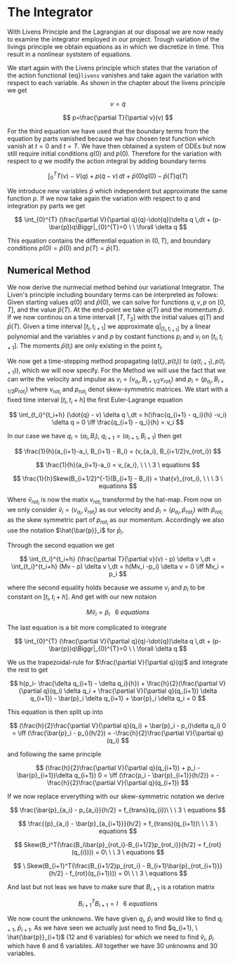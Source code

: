 # The Integrator
With Livens Principle and the Lagrangian at our disposal we are now ready to examine the integrator
employed in our project. Trough variation of the livings principle we obtain equations as in [](#livensprinciple)
which we discretize in time. This result in a nonlinear syststem of equations.

We start again with the Livens principle which states that the variation of the action functional {eq}`livens` vanishes and take again the variation with respect to each variable. As shown in the chapter about the livens principle we get 

$$ v=\dot{q}$$

$$ p=\frac{\partial T}{\partial v}(v) $$

For the third equation we have used that the boundary terms from the equation by parts vanished because we hav chosen test function which vanish at $t=0$ and $t=T$. We have then obtained a system of ODEs but now still require initial conditions $q(0)$ and $p(0)$.
Therefore for the variation with respect to $q$ we modify the action integral by adding boundary terms

$$
\int_{0}^{T} T(v) - V(q) + p(\dot{q} - v) \,dt + \bar{p}(0)q(0) - \bar{p}(T)q(T)
$$

We introduce new variables $\bar{p}$ which independent but approximate the same function $p$. If we now take again the variation with respect to $q$ and integration py parts we get 

$$
\int_{0}^{T} (\frac{\partial V}{\partial q}(q)-\dot{q})\delta q \,dt + (p-\bar{p})q\Biggr|_{0}^{T}=0 \ \ \forall \delta q
$$

This equation contains the differential equation in $(0, T)$, and boundary conditions $p(0)=\bar{p}(0)$ and $p(T)=\bar{p}(T)$.

## Numerical Method
We now derive the nurmecial method behind our variational Integrator. 
The Liven's principle including boundary terms can be interpreted as follows:
Given starting values $q(0)$ and $\bar{p}(0)$, we can solve for functions $q, v, p$ on $[0, T]$, and the value $\bar{p}(T)$. At the end-point we take $q(T)$ and the momentum $\bar{p}$. If we now continou on a time intervall $[T, T_2]$ with the initial values $q(T)$ and $\bar{p}(T)$.
Given a time interval $[t_i, t_{i+1}]$ we approximate $q\biggr|_{[t_i, t_{i+1}]}$ by a linear polynomial and the variables $v$ and $p$ by costant functions $p_i$ and $v_i$ on $[t_i, t_{i+1}]$. The moments $\bar{p}(t_i)$ are only existing in the point $t_i$.

We now get a time-stepping method propagating $(q(t_i), p(t_i))$ to $(q(t_{i+1}), p(t_{i+1}))$, which we will now specify.
For the Method we will use the fact that we can write the velocity and impulse as $v_i = (v_{a_i}, B_{i+1/2}v_{rot_i})$ and $p_i = (p_{a_i}, B_{i+1/2}p_{rot_i})$ where $v_{rot_i}$ and $p_{rot_i}$ denot skew-symmetric matrices.
We start with a fixed time interval $[t_i, t_i +h]$ the first Euler-Lagrange equation

$$
\int_{t_i}^{t_i+h} (\dot{q} - v) \delta q \,dt = h(\frac{q_{i+1} - q_i}{h} -v_i) \delta q = 0 \iff \frac{q_{i+1} - q_i}{h} = v_i
$$

In our case we have $q_i = (a_i, B_i), \ q_{i+1} = (a_{i+1}, B_{i+1})$ then get

$$
\frac{1}{h}(a_{i+1}-a_i, B_{i+1} - B_i) = (v_{a_i}, B_{i+1/2}v_{rot_i})
$$

$$
\frac{1}{h}(a_{i+1}-a_i) = v_{a_i}, \ \ \ 3 \ equations
$$

$$
\frac{1}{h}Skew(B_{i+1/2}^{-1}(B_{i+1} - B_i)) = \hat{v}_{rot_i}, \ \ \ 3 \ equations
$$

Where $\hat{v}_{rot_i}$ is now the matix $v_{rot_i}$ transformd by the hat-map. From now on we only consider $\hat{v}_i = (v_{a_i}, \hat{v}_{rot_i})$ as our velocity and $\hat{p}_i = (p_{a_i}, \hat{p}_{rot_i})$ with $\hat{p}_{rot_i}$ as the skew symmetric part of $p_{rot_i}$ as our momentum. Accordingly we also use the notation $\hat{\bar{p}}_i$ for $\bar{p}_i$.

Through the second equation we get

$$
\int_{t_i}^{t_i+h} (\frac{\partial T}{\partial v}(v) - p) \delta v \,dt = \int_{t_i}^{t_i+h} (Mv - p) \delta v \,dt = h(Mv_i -p_i) \delta v = 0 \iff Mv_i = p_i
$$

where the second equality holds because we assume $v_i$ and $p_i$ to be constant on $[t_i, t_i +h]$. And get with our new notaion

$$
M\hat{v}_i = \hat{p}_i\ \ \ 6 \ equations
$$


The last equation is a bit more complicated to integrate

$$
\int_{0}^{T} (\frac{\partial V}{\partial q}(q)-\dot{q})\delta q \,dt + (p-\bar{p})q\Biggr|_{0}^{T}=0 \ \ \forall \delta q
$$

We us the trapezoidal-rule for $\frac{\partial V}{\partial q}(q)$ and integrate the rest to get

$$
h(p_i- \frac{\delta q_{i+1} - \delta q_i}{h}) + \frac{h}{2}(\frac{\partial V}{\partial q}(q_i) \delta q_i + \frac{\partial V}{\partial q}(q_{i+1}) \delta q_{i+1}) - \bar{p}_i \delta q_{i+1} + \bar{p}_i \delta q_i = 0
$$

This equation is then split up into 

$$
(\frac{h}{2}\frac{\partial V}{\partial q}(q_i) + \bar{p}_i - p_i)\delta q_i) 0 = \iff (\frac{\bar{p}_i - p_i}{h/2}) = -\frac{h}{2}\frac{\partial V}{\partial q}(q_i)
$$

and following the same principle

$$
(\frac{h}{2}\frac{\partial V}{\partial q}(q_{i+1}) + p_i - \bar{p}_{i+1})\delta q_{i+1}) 0 = \iff (\frac{p_i - \bar{p}_{i+1}}{h/2}) = -\frac{h}{2}\frac{\partial V}{\partial q}(q_{i+1})
$$

If we now replace erverything with our skew-symmetric notation we derive

$$
\frac{\bar{p}_{a_i} - p_{a_i}}{h/2} = f_{trans}(q_{i})\ \ \ 3 \ equations
$$

$$
\frac{{p}_{a_i} - \bar{p}_{a_{i+1}}}{h/2} = f_{trans}(q_{i+1})\ \ \ 3 \ equations
$$

$$
Skew(B_i^T(\frac{B_i\bar{p}_{rot_i}-B_{i+1/2}p_{rot_i}}{h/2} =  f_{rot}(q_{i}))) = 0\ \ \ 3 \ equations
$$

$$
\ Skew(B_{i+1}^T(\frac{B_{i+1/2}p_{rot_i} - B_{i+1}\bar{p}_{rot_{i+1}}}{h/2} - f_{rot}(q_{i+1}))) = 0\ \ \ 3 \ equations
$$

And last but not leas we have to make sure that $B_{i+1}$ is a rotation matrix

$$
B_{i+1}^T B_{i+1} = I\ \ \ 6 \ equations
$$

We now count the unknowns. We have given $q_i, \ \bar{p}_i$ and would like to find $q_{i+1}, \ \bar{p}_{i+1}$. As we have seen we actually just need to find $q_{i+1}, \ \hat{\bar{p}}_{i+1}$ ($12$ and $6$ variables) for which we need to find $\hat{v}_i, \ \hat{p}_i$ which have $6$ and $6$ variables. All together we have $30$ unknowns and $30$ variables.
